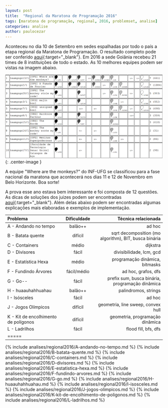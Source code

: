 ```yaml
---
layout: post
title:  "Regional da Maratona de Programação 2016"
tags: [maratona de programação, regional, 2016, problemset, analise]
categories: analise
author: paulocezar
---
```


Aconteceu no dia 10 de Setembro em sedes espalhadas por todo o país a etapa
regional da Maratona de Programação. O resultado completo pode ser conferido
[aqui][resultados-regional-2016]{:target="_blank"}. Em 2016 a sede Goiânia recebeu 21 times de 8 instituições de todo o
estado. As 10 melhores equipes podem ser vistas na imagem abaixo.

![Top 10 - Regional Maratona de Programação 2016 - Sede Goiânia](/_assets/images/2016-top10-goiania.png){: .center-image }

A equipe "Where are the monkeys?" do INF-UFG se
classificou para a fase nacional da maratona que acontecerá nos dias
11 e 12 de Novembro em Belo Horizonte. Boa sorte!

A prova esse ano estava bem interessante e foi composta de 12 questões.
As dicas de soluções dos juizes podem ser encontradas [aqui][solucoes-juizes-2016]{:target="_blank"}. Além delas abaixo podem ser encontradas algumas explicações mais elaboradas e exemplos de implementação.

| Problema				                | Dificuldade	| Técnica relacionada	                                |
|:--------------------------------------|:-------------:|------------------------------------------------------:|
|A - Andando no tempo 		            | balão++   	| ad hoc		                                        |
|B - Batata quente	                    | difícil	    | sqrt decomposition (mo algorithm), BIT, busca binária |
|C - Containers				            | médio		    | dijkstra		                                        |
|D - Divisores		                    | fácil	        | divisibilidade, lcm, gcd                              |
|E - Estatística Hexa			        | médio 		| programação dinâmica, bitmasks                        |
|F - Fundindo Árvores			        | fácil/médio   | ad hoc, grafos, dfs                                   |
|G - Go--	                            | fácil         | prefix sum, busca binária, programação dinâmica       |
|H - huaauhahhuahau	                    | balão++		| palindromos, strings				                    |
|I - Isósceles			                | fácil		    | ad hoc					                            |
|J - Jogos Olímpicos	                | difícil 		| geometria, line sweep, convex hull                    |
|K - Kit de encolhimento de polígonos   | difícil 	    | geometria, programação dinâmica	                    |
|L - Ladrilhos			                | fácil		    | flood fill, bfs, dfs                                  |
|=====


{% include analises/regional2016/A-andando-no-tempo.md %}
{% include analises/regional2016/B-batata-quente.md %}
{% include analises/regional2016/C-containers.md %}
{% include analises/regional2016/D-divisores.md %}
{% include analises/regional2016/E-estatistica-hexa.md %}
{% include analises/regional2016/F-fundindo-arvores.md %}
{% include analises/regional2016/G-go.md %}
{% include analises/regional2016/H-huaauhahhuahau.md %}
{% include analises/regional2016/I-isosceles.md %}
{% include analises/regional2016/J-jogos-olimpicos.md %}
{% include analises/regional2016/K-kit-de-encolhimento-de-poligonos.md %}
{% include analises/regional2016/L-ladrilhos.md %}

[resultados-regional-2016]:	http://maratona.ime.usp.br/vagas16.html
[solucoes-juizes-2016]: http://maratona.ime.usp.br/prim-fase16/SolucoesdaRegionaldaMaratona2016.pdf
